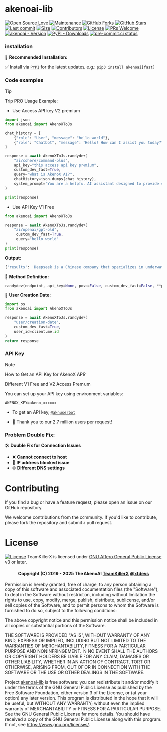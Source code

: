 # akenoai-lib
[![Open Source Love](https://badges.frapsoft.com/os/v2/open-source.png?v=103)](https://github.com/TeamKillerX/akenoai-lib)
[![Maintenance](https://img.shields.io/badge/Maintained%3F-Yes-green)](https://github.com/TeamKillerX/akenoai-lib/graphs/commit-activity)
[![GitHub Forks](https://img.shields.io/github/forks/TeamKillerX/akenoai-lib?&logo=github)](https://github.com/TeamKillerX/akenoai-lib)
[![GitHub Stars](https://img.shields.io/github/stars/TeamKillerX/akenoai-lib?&logo=github)](https://github.com/TeamKillerX/akenoai-lib/stargazers)
[![Last commit](https://img.shields.io/github/last-commit/TeamKillerX/akenoai-lib?&logo=github)](https://github.com/TeamKillerX/akenoai-lib)
[![Size](https://img.shields.io/github/repo-size/TeamKillerX/akenoai-lib?color=green)](https://github.com/TeamKillerX/akenoai-lib)
[![Contributors](https://img.shields.io/github/contributors/TeamKillerX/akenoai-lib?color=green)](https://github.com/TeamKillerX/akenoai-lib/graphs/contributors)
[![License](https://img.shields.io/badge/License-GPL-pink)](https://github.com/TeamKillerX/akenoai-lib/blob/main/LICENSE)
[![PRs Welcome](https://img.shields.io/badge/PRs-welcome-brightgreen.svg)](https://makeapullrequest.com)
[![akenoai - Version](https://img.shields.io/pypi/v/akenoai?style=round)](https://pypi.org/project/akenoai)
[![PyPI - Downloads](https://img.shields.io/pypi/dm/akenoai?label=DOWNLOADS&style=round)](https://pypi.org/project/akenoai)
[![pre-commit.ci status](https://results.pre-commit.ci/badge/github/TeamKillerX/akenoai-lib/main.svg)](https://results.pre-commit.ci/latest/github/TeamKillerX/akenoai-lib/main)

### installation
🔹 <b>Recommended Installation:</b>

✅ Install via [`PYPI`](https://pypi.org/project/akenoai) for the latest updates. e.g.: `pip3 install akenoai[fast]`

### Code examples
> [!TIP]
> Trip PRO Usage Example:

- Use Access API key V2 premium
```py
import json
from akenoai import AkenoXToJs

chat_history = [
    {"role": "User", "message": "hello world"},
    {"role": "Chatbot", "message": "Hello! How can I assist you today?"}
]

response = await AkenoXToJs.randydev(
    "ai/cohere/command-plus",
    api_key="this access api key premium",
    custom_dev_fast=True,
    query="what is AkenoX AI?",
    chatHistory=json.dumps(chat_history),
    system_prompt="You are a helpful AI assistant designed to provide clear and concise responses."
)

print(response)
```
- Use API Key V1 Free
```py
from akenoai import AkenoXToJs

response = await AkenoXToJs.randydev(
    "ai/openai/gpt-old",
     custom_dev_fast=True,
     query="hello world"
)
print(response)
```
<b>Output:</b>
```py
{'results': 'Deepseek is a Chinese company that specializes in underwater robotics and autonomous underwater vehicles. They provide solutions for underwater exploration and research, as well as services for inspecting and maintaining underwater infrastructure. Their technology is used in various industries including marine science, aquaculture, and offshore energy.\n\nPowered By xtdevs'}
```
🔹 <b>Method Definition:</b>
```py
randydev(endpoint, api_key=None, post=False, custom_dev_fast=False, **params)
```
🔹 <b>User Creation Date:</b>
```py
import os
from akenoai import AkenoXToJs

response = await AkenoXToJs.randydev(
    "user/creation-date",
    custom_dev_fast=True,
    user_id=client.me.id
)
return response
```
### API Key
> [!NOTE]
> How to Get an API Key for AkenoX API?
> 
> Different V1 Free and V2 Access Premium
>
> You can set up your API key using environment variables:
```env
AKENOX_KEY=akeno_xxxxxx
```
- To get an API key, [`@aknuserbot`](https://t.me/aknuserbot)

- 🚀 Thank you to our 2.7 million users per request!

### Problem Double Fix:
🛠️ **Double Fix for Connection Issues**
- ❌ **Cannot connect to host**
- 🚫 **IP address blocked issue**
- 🌐 **Different DNS settings**

# Contributing
If you find a bug or have a feature request, please open an issue on our GitHub repository.

We welcome contributions from the community. If you'd like to contribute, please fork the repository and submit a pull request.

# License
[![License](https://www.gnu.org/graphics/agplv3-155x51.png)](LICENSE)
TeamKillerX is licensed under [GNU Affero General Public License](https://www.gnu.org/licenses/agpl-3.0.en.html) v3 or later.

<h4 align="center">Copyright (C) 2019 - 2025 The AkenoAI <a href="https://github.com/TeamKillerX">TeamKillerX</a>
<a href="https://t.me/xtdevs">@xtdevs</a>
</h4>

Permission is hereby granted, free of charge, to any person obtaining a copy
of this software and associated documentation files (the "Software"), to deal
in the Software without restriction, including without limitation the rights
to use, copy, modify, merge, publish, distribute, sublicense, and/or sell
copies of the Software, and to permit persons to whom the Software is
furnished to do so, subject to the following conditions:

The above copyright notice and this permission notice shall be included in all
copies or substantial portions of the Software.

THE SOFTWARE IS PROVIDED "AS IS", WITHOUT WARRANTY OF ANY KIND, EXPRESS OR
IMPLIED, INCLUDING BUT NOT LIMITED TO THE WARRANTIES OF MERCHANTABILITY,
FITNESS FOR A PARTICULAR PURPOSE AND NONINFRINGEMENT. IN NO EVENT SHALL THE
AUTHORS OR COPYRIGHT HOLDERS BE LIABLE FOR ANY CLAIM, DAMAGES OR OTHER
LIABILITY, WHETHER IN AN ACTION OF CONTRACT, TORT OR OTHERWISE, ARISING FROM,
OUT OF OR IN CONNECTION WITH THE SOFTWARE OR THE USE OR OTHER DEALINGS IN THE
SOFTWARE.

Project [akenoai-lib](https://github.com/TeamKillerX/) is free software: you can redistribute it and/or modify
it under the terms of the GNU General Public License as published by
the Free Software Foundation, either version 3 of the License, or
(at your option) any later version.
This program is distributed in the hope that it will be useful,
but WITHOUT ANY WARRANTY; without even the implied warranty of
MERCHANTABILITY or FITNESS FOR A PARTICULAR PURPOSE.  See the
GNU General Public License for more details.
You should have received a copy of the GNU General Public License
along with this program. If not, see <https://www.gnu.org/licenses/>.
